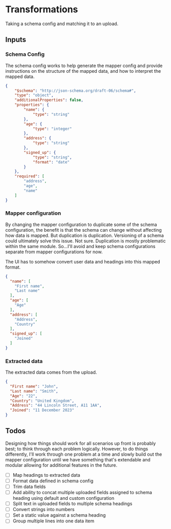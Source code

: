 # Transformations

Taking a schema config and matching it to an upload.

## Inputs

### Schema Config

The schema config works to help generate the mapper config and provide instructions on the structure of the mapped data, and how to interpret the mapped data.

```json
{
    "$schema": "http://json-schema.org/draft-06/schema#",
    "type": "object",
    "additionalProperties": false,
    "properties": {
        "name": {
            "type": "string"
        },
        "age": {
            "type": "integer"
        },
        "address": {
            "type": "string"
        },
        "signed_up": {
            "type": "string",
            "format": "date"
        }
    },
    "required": [
        "address",
        "age",
        "name"
    ]
}
```


### Mapper configuration

By changing the mapper configuration to duplicate some of the schema configuration, the benefit is that
the schema can change without affecting how data is mapped. But duplication is duplication. Versioning
of a schema could ultimately solve this issue. Not sure. Duplication is mostly problematic within the same module.
So...I'll avoid and keep schema configurations separate from mapper configurations for now.

The UI has to somehow convert user data and headings into this mapped format.

```json
{
  "name": [
    "First name",
    "Last name"
  ],
  "age": [
    "Age"
  ],
  "address": [
    "Address",
    "Country"
  ],
  "signed_up": [
    "Joined"
  ]
}
```

### Extracted data

The extracted data comes from the upload.

```json
{
  "First name": "John",
  "Last name": "Smith",
  "Age": "22",
  "Country": "United Kingdom",
  "Address": "44 Lincoln Street, A11 1AA",
  "Joined": "11 December 2023"
}
```

## Todos

Designing how things should work for all scenarios up front is probably best; to think through each problem logically. 
However, to do things differently, I'll work through one problem at a time and slowly build out the mapper configuration
until we have something that's extendable and modular allowing for additional features in the future.

- [ ] Map headings to extracted data
- [ ] Format data defined in schema config
- [ ] Trim data fields
- [ ] Add ability to concat multiple uploaded fields assigned to schema heading using default and custom configuration
- [ ] Split text in uploaded fields to multiple schema headings
- [ ] Convert strings into numbers
- [ ] Set a static value against a schema heading
- [ ] Group multiple lines into one data item
